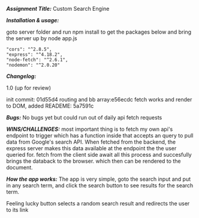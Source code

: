 ***Assignment Title:***
Custom Search Engine

***Installation & usage:***

goto server folder and run npm install to get the packages below
and bring the server up by node app.js

    "cors": "^2.8.5",
    "express": "^4.18.2",
    "node-fetch": "^2.6.1",
    "nodemon": "^2.0.20"
  
***Changelog:***
  
1.0 (up for review)

init commit: 01d55d4
routing and bb array:e56ecdc
fetch works and render to DOM, added READEME: 5a7591c

***Bugs:***
No bugs yet but could run out of daily api fetch requests

***WINS/CHALLENGES:***
most important thing is to fetch my own api's endpoint to trigger
which has a function inside that accepts an query to pull data
from Google's search API. When fetched from the backend, the express
server makes this data available at the endpoint the the user queried
for. fetch from the client side await all this process and succesfully
brings the databack to the browser. which then can be rendered to the document.

***How the app works:***
The app is very simple, goto the search input and put in any search term,
and click the search button to see results for the search term.

Feeling lucky button selects a random search result and redirects the user
to its link







